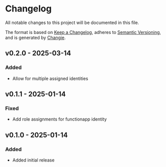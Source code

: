 # Changelog
All notable changes to this project will be documented in this file.

The format is based on [Keep a Changelog](https://keepachangelog.com/en/1.0.0/),
adheres to [Semantic Versioning](https://semver.org/spec/v2.0.0.html),
and is generated by [Changie](https://github.com/miniscruff/changie).


## v0.2.0 - 2025-03-14
### Added
* Allow for multiple assigned identities

## v0.1.1 - 2025-01-14
### Fixed
* Add role assignments for functionapp identity

## v0.1.0 - 2025-01-14
### Added
* Added initial release
